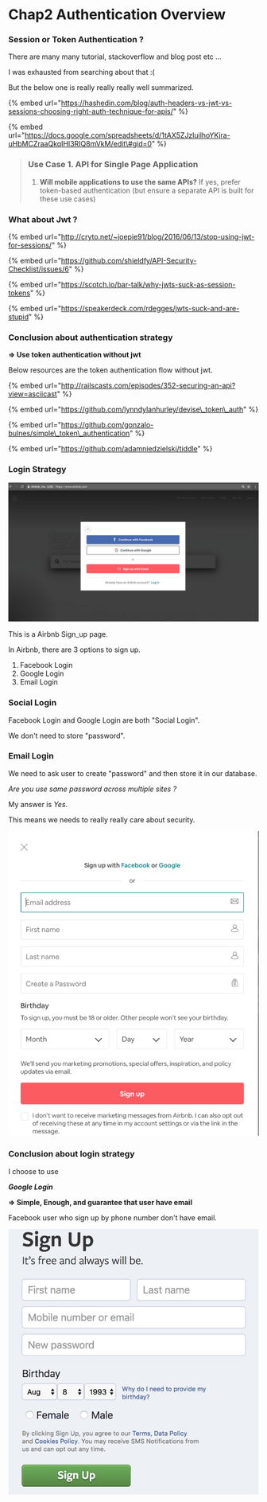 # Chap2 Authentication Overview

### Session or Token Authentication ?

There are many many tutorial, stackoverflow and blog post etc ...

I was exhausted from searching about that :\(

But the below one is really really really well summarized.

{% embed url="https://hashedin.com/blog/auth-headers-vs-jwt-vs-sessions-choosing-right-auth-technique-for-apis/" %}

{% embed url="https://docs.google.com/spreadsheets/d/1tAX5ZJzluilhoYKjra-uHbMCZraaQkqIHl3RIQ8mVkM/edit\#gid=0" %}

> ### Use Case 1. API for Single Page Application
>
> 1. **Will mobile applications to use the same APIs?** If yes, prefer token-based authentication \(but ensure a separate API is built for these use cases\)

### What about Jwt ?

{% embed url="http://cryto.net/~joepie91/blog/2016/06/13/stop-using-jwt-for-sessions/" %}

{% embed url="https://github.com/shieldfy/API-Security-Checklist/issues/6" %}

{% embed url="https://scotch.io/bar-talk/why-jwts-suck-as-session-tokens" %}

{% embed url="https://speakerdeck.com/rdegges/jwts-suck-and-are-stupid" %}

### Conclusion about authentication strategy

 **=&gt; Use token authentication without jwt**

Below resources are the token authentication flow without jwt.

{% embed url="http://railscasts.com/episodes/352-securing-an-api?view=asciicast" %}

{% embed url="https://github.com/lynndylanhurley/devise\_token\_auth" %}

{% embed url="https://github.com/gonzalo-bulnes/simple\_token\_authentication" %}

{% embed url="https://github.com/adamniedzielski/tiddle" %}





### Login Strategy

![](.gitbook/assets/screen-shot-2018-08-08-at-9.53.19.png)

This is a Airbnb Sign\_up page.

In Airbnb, there are 3 options to sign up.

1. Facebook Login
2. Google Login
3. Email Login

### Social Login

Facebook Login and Google Login are both "Social Login".

We don't need to store "password".

### Email Login

We need to ask user to create "password" and then store it in our database.

_Are you use same password across multiple sites ?_

My answer is _Yes_.

This means we needs to really really care about security.

![](.gitbook/assets/screen-shot-2018-08-08-at-16.52.56.png)

### Conclusion about login strategy

I choose to use 

_**Google Login**_

**=&gt; Simple, Enough, and guarantee that user have email**

Facebook user who sign up by phone number don't have email.

![Facebook sign up page](.gitbook/assets/screen-shot-2018-08-08-at-17.01.04.png)



